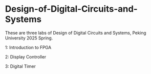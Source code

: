 # Design-of-Digital-Circuits-and-Systems

These are three labs of Design of Digital Circuits and Systems, Peking University 2025 Spring.

1: Introduction to FPGA

2: Display Controller

3: Digital Timer
